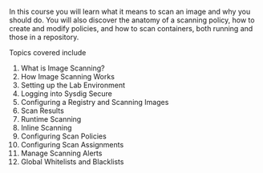 In this course you will learn what it means to scan an image and why you should do.  You will also discover the anatomy of a scanning policy, how to create and modify policies, and how to scan containers, both running and those in a repository.  

Topics covered include

1. What is Image Scanning?
1. How Image Scanning Works
1. Setting up the Lab Environment
1. Logging into Sysdig Secure
1. Configuring a Registry and Scanning Images
1. Scan Results
1. Runtime Scanning
1. Inline Scanning
1. Configuring Scan Policies
1. Configuring Scan Assignments
1. Manage Scanning Alerts
1. Global Whitelists and Blacklists

